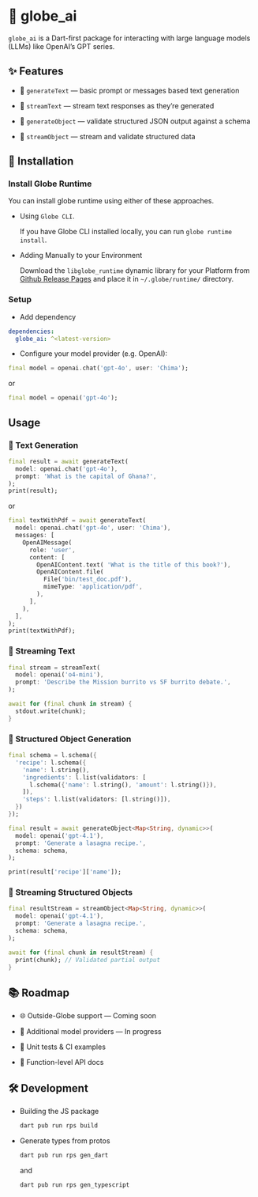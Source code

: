 # 🧠 globe_ai

`globe_ai` is a Dart-first package for interacting with large language models (LLMs) like OpenAI’s GPT series.

## ✨ Features

- 📝 `generateText` — basic prompt or messages based text generation

- 📡 `streamText` — stream text responses as they’re generated

- 🧱 `generateObject` — validate structured JSON output against a schema

- 🌊 `streamObject` — stream and validate structured data

## 🚀 Installation

### Install Globe Runtime

You can install globe runtime using either of these approaches.

- Using `Globe CLI`.

  If you have Globe CLI installed locally, you can run `globe runtime install`.

- Adding Manually to your Environment

  Download the `libglobe_runtime` dynamic library for your Platform from [Github Release Pages](https://github.com/invertase/globe_runtime/releases) and place it in `~/.globe/runtime/` directory.

### Setup

- Add dependency

```yaml
dependencies:
  globe_ai: ^<latest-version>
```

- Configure your model provider (e.g. OpenAI):

```dart
final model = openai.chat('gpt-4o', user: 'Chima');
```

or

```dart
final model = openai('gpt-4o');
```

## Usage

### 🔹 Text Generation

```dart
final result = await generateText(
  model: openai.chat('gpt-4o'),
  prompt: 'What is the capital of Ghana?',
);
print(result);
```

or

```dart
final textWithPdf = await generateText(
  model: openai.chat('gpt-4o', user: 'Chima'),
  messages: [
    OpenAIMessage(
      role: 'user',
      content: [
        OpenAIContent.text( 'What is the title of this book?'),
        OpenAIContent.file(
          File('bin/test_doc.pdf'),
          mimeType: 'application/pdf',
        ),
      ],
    ),
  ],
);
print(textWithPdf);
```

### 🔹 Streaming Text

```dart
final stream = streamText(
  model: openai('o4-mini'),
  prompt: 'Describe the Mission burrito vs SF burrito debate.',
);

await for (final chunk in stream) {
  stdout.write(chunk);
}
```

### 🔹 Structured Object Generation

```dart
final schema = l.schema({
  'recipe': l.schema({
    'name': l.string(),
    'ingredients': l.list(validators: [
      l.schema({'name': l.string(), 'amount': l.string()}),
    ]),
    'steps': l.list(validators: [l.string()]),
  })
});

final result = await generateObject<Map<String, dynamic>>(
  model: openai('gpt-4.1'),
  prompt: 'Generate a lasagna recipe.',
  schema: schema,
);

print(result['recipe']['name']);
```

### 🔹 Streaming Structured Objects

```dart
final resultStream = streamObject<Map<String, dynamic>>(
  model: openai('gpt-4.1'),
  prompt: 'Generate a lasagna recipe.',
  schema: schema,
);

await for (final chunk in resultStream) {
  print(chunk); // Validated partial output
}
```

## 📚 Roadmap

- 🌐 Outside-Globe support — Coming soon

- 🤖 Additional model providers — In progress

- 🧪 Unit tests & CI examples

- 📖 Function-level API docs

## 🛠️ Development

- Building the JS package

  ```sh
  dart pub run rps build
  ```

- Generate types from protos

  ```sh
  dart pub run rps gen_dart
  ```

  and

  ```sh
  dart pub run rps gen_typescript
  ```
